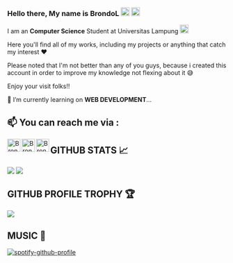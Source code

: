 ### Hello there, My name is BrondoL <img src="https://media.giphy.com/media/ekeXXN8CG7xEavr6rP/giphy.gif" width="20px">  <img src="https://media.giphy.com/media/VCst7uRnCOx6asgvqj/giphy.gif" width="20px">

I am an **Computer Science** Student at Universitas Lampung <img src="https://media.giphy.com/media/cAcofT0wwuRnwZ8PGE/giphy.gif" width="20px">

Here you'll find all of my works, including my projects or anything that catch my interest ❤

Please noted that I'm not better than any of you guys, because i created this account in order to improve my knowledge not flexing about it 😅

Enjoy your visit folks!!

📙 I’m currently learning on **WEB DEVELOPMENT**...

## 📫 You can reach me via :
  <a href="https://www.linkedin.com/in/aulia-ahmad-nabil-2b241b174" target="_blank">
    <img align="left" alt="BrondoL's LinkedIn" width="30px" src="https://image.flaticon.com/icons/png/512/174/174857.png"/>
  </a>
  <a href="https://www.instagram.com/auliaahmadnabil/" target="_blank">
    <img align="left" alt="BrondoL's Instagram" width="30px" src="https://image.flaticon.com/icons/png/512/174/174855.png"/>
  </a>
  <a href="mailto:nabilunited2@gmail.com" target="_blank">
    <img align="left" alt="BrondoL's E-Mail" width="30px" src="https://image.flaticon.com/icons/png/512/281/281769.png"   />
  </a>
  
## GITHUB STATS 📈
<p>
  <img src="https://github-readme-stats.vercel.app/api?username=BrondoL&line_height=27&count_private=true&show_icons=true&theme=vision-friendly-dark&hide_border=true" />
  <img src="https://github-readme-stats.vercel.app/api/top-langs/?username=BrondoL&langs_count=6&theme=highcontrast&hide_border=true" />
</p>

## GITHUB PROFILE TROPHY 🏆
<p>
  <img src="https://github-profile-trophy.vercel.app/?username=BrondoL&margin-w=25&margin-h=25&column=7&theme=darkhub" />    
</p>

## MUSIC 🎵
[![spotify-github-profile](https://spotify-github-profile.vercel.app/api/view?uid=pc7vio8jwsp40r5nqmhj2dxtt&cover_image=true&theme=default)](https://spotify-github-profile.vercel.app/api/view?uid=pc7vio8jwsp40r5nqmhj2dxtt&redirect=true)
